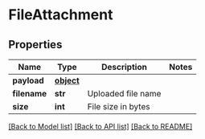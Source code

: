 # FileAttachment

## Properties
Name | Type | Description | Notes
------------ | ------------- | ------------- | -------------
**payload** | [**object**](.md) |  | 
**filename** | **str** | Uploaded file name | 
**size** | **int** | File size in bytes | 

[[Back to Model list]](../README.md#documentation-for-models) [[Back to API list]](../README.md#documentation-for-api-endpoints) [[Back to README]](../README.md)


